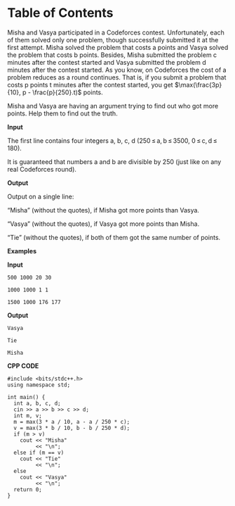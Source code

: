 # Table of Contents

Misha and Vasya participated in a Codeforces contest. Unfortunately, each of them solved only one problem, though successfully submitted it at the first attempt. Misha solved the problem that costs a points and Vasya solved the problem that costs b points. Besides, Misha submitted the problem c minutes after the contest started and Vasya submitted the problem d minutes after the contest started. As you know, on Codeforces the cost of a problem reduces as a round continues. That is, if you submit a problem that costs p points t minutes after the contest started, you get $\max(\frac{3p}{10}, p - \frac{p}{250}.t)$ points.

Misha and Vasya are having an argument trying to find out who got more points. Help them to find out the truth.

**Input**

The first line contains four integers a, b, c, d (250 ≤ a, b ≤ 3500, 0 ≤ c, d ≤ 180).

It is guaranteed that numbers a and b are divisible by 250 (just like on any real Codeforces round).

**Output**

Output on a single line:

&ldquo;Misha&rdquo; (without the quotes), if Misha got more points than Vasya.

&ldquo;Vasya&rdquo; (without the quotes), if Vasya got more points than Misha.

&ldquo;Tie&rdquo; (without the quotes), if both of them got the same number of points.

**Examples**

**Input**

    500 1000 20 30

    1000 1000 1 1

    1500 1000 176 177

**Output**

    Vasya

    Tie

    Misha

**CPP CODE**

    #include <bits/stdc++.h>
    using namespace std;

    int main() {
      int a, b, c, d;
      cin >> a >> b >> c >> d;
      int m, v;
      m = max(3 * a / 10, a - a / 250 * c);
      v = max(3 * b / 10, b - b / 250 * d);
      if (m > v)
        cout << "Misha"
             << "\n";
      else if (m == v)
        cout << "Tie"
             << "\n";
      else
        cout << "Vasya"
             << "\n";
      return 0;
    }
